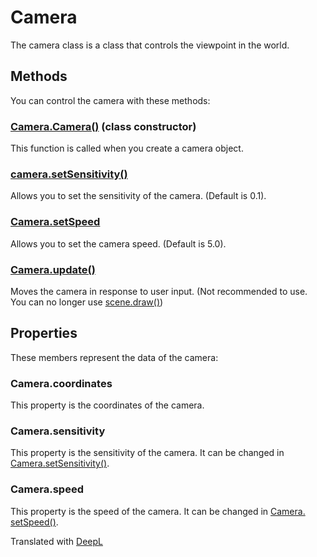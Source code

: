 # Camera

The camera class is a class that controls the viewpoint in the world.

## Methods

You can control the camera with these methods:

### [Camera.Camera()](/lib/3d/constructor) (class constructor)

This function is called when you create a camera object.

### [camera.setSensitivity()](/lib/3d/camera/setsensitivity)

Allows you to set the sensitivity of the camera. (Default is 0.1).

### [Camera.setSpeed](/lib/3d/camera/setspeed)

Allows you to set the camera speed. (Default is 5.0).

### [Camera.update()](/lib/3d/camera/update)

Moves the camera in response to user input. (Not recommended to use. You can no longer use [scene.draw()](/lib/3d/scene/draw))

## Properties

These members represent the data of the camera:

### Camera.coordinates

This property is the coordinates of the camera.

### Camera.sensitivity

This property is the sensitivity of the camera. It can be changed in [Camera.setSensitivity()](/lib/3d/camera/setsensitivity).

### Camera.speed

This property is the speed of the camera. It can be changed in [Camera. setSpeed()](/lib/3d/camera/setspeed).

Translated with [DeepL](https://www.deepl.com/translator)
